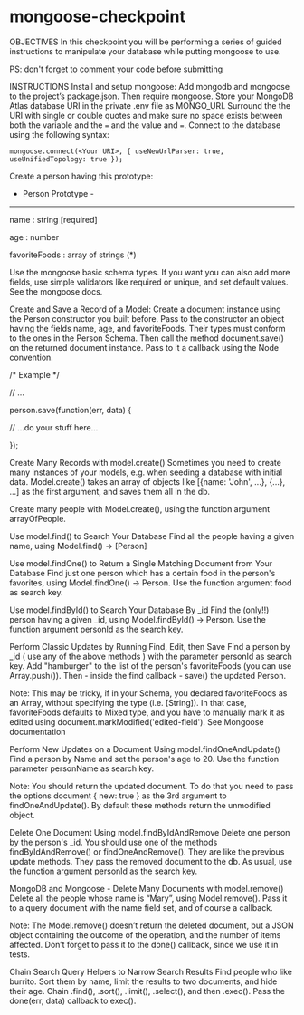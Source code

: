 # mongoose-checkpoint
OBJECTIVES
In this checkpoint you will be performing a series of guided instructions to manipulate your database while putting mongoose to use.

PS: don't forget to comment your code before submitting

INSTRUCTIONS
Install and setup mongoose:
Add mongodb and mongoose to the project’s package.json. Then require mongoose. Store your MongoDB Atlas database URI in the private .env file as MONGO_URI. Surround the the URI with single or double quotes and make sure no space exists between both the variable and the `=` and the value and `=`. Connect to the database using the following syntax:

`mongoose.connect(<Your URI>, { useNewUrlParser: true, useUnifiedTopology: true }); `

 

Create a person having this prototype:
- Person Prototype -

--------------------

name : string [required]

age : number

favoriteFoods : array of strings (*)

 

Use the mongoose basic schema types. If you want you can also add more fields, use simple validators like required or unique, and set default values. See the mongoose docs.

 

Create and Save a Record of a Model:
Create a document instance using the Person constructor you built before. Pass to the constructor an object having the fields name, age, and favoriteFoods. Their types must conform to the ones in the Person Schema. Then call the method document.save() on the returned document instance. Pass to it a callback using the Node convention. 

 

/* Example */

// ...

person.save(function(err, data) {

  // ...do your stuff here...

});

 

Create Many Records with model.create()
Sometimes you need to create many instances of your models, e.g. when seeding a database with initial data. Model.create() takes an array of objects like [{name: 'John', ...}, {...}, ...] as the first argument, and saves them all in the db.

 

Create many people with Model.create(), using the function argument arrayOfPeople.

 

Use model.find() to Search Your Database
Find all the people having a given name, using Model.find() -> [Person]

 

Use model.findOne() to Return a Single Matching Document from Your Database
Find just one person which has a certain food in the person's favorites, using Model.findOne() -> Person. Use the function argument food as search key.

 

Use model.findById() to Search Your Database By _id
Find the (only!!) person having a given _id, using Model.findById() -> Person. Use the function argument personId as the search key.

 

Perform Classic Updates by Running Find, Edit, then Save
Find a person by _id ( use any of the above methods ) with the parameter personId as search key. Add "hamburger" to the list of the person's favoriteFoods (you can use Array.push()). Then - inside the find callback - save() the updated Person.

Note: This may be tricky, if in your Schema, you declared favoriteFoods as an Array, without specifying the type (i.e. [String]). In that case, favoriteFoods defaults to Mixed type, and you have to manually mark it as edited using document.markModified('edited-field'). See Mongoose documentation

 

Perform New Updates on a Document Using model.findOneAndUpdate()
Find a person by Name and set the person's age to 20. Use the function parameter personName as search key.

Note: You should return the updated document. To do that you need to pass the options document { new: true } as the 3rd argument to findOneAndUpdate(). By default these methods return the unmodified object.

 

Delete One Document Using model.findByIdAndRemove
Delete one person by the person's _id. You should use one of the methods findByIdAndRemove() or findOneAndRemove(). They are like the previous update methods. They pass the removed document to the db. As usual, use the function argument personId as the search key.

 

MongoDB and Mongoose - Delete Many Documents with model.remove()
Delete all the people whose name is “Mary”, using Model.remove(). Pass it to a query document with the name field set, and of course a callback.

Note: The Model.remove() doesn’t return the deleted document, but a JSON object containing the outcome of the operation, and the number of items affected. Don’t forget to pass it to the done() callback, since we use it in tests.

 

Chain Search Query Helpers to Narrow Search Results
Find people who like burrito. Sort them by name, limit the results to two documents, and hide their age. Chain .find(), .sort(), .limit(), .select(), and then .exec(). Pass the done(err, data) callback to exec().
